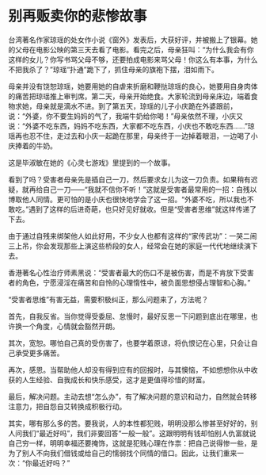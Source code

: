 # 别再贩卖你的悲惨故事

台湾著名作家琼瑶的处女作小说《窗外》发表后，大获好评，并被搬上了银幕。她的父母在电影公映的第三天去看了电影。看完之后，母亲狂叫：“为什么我会有你这样的女儿？你写书骂父母不够，还要拍成电影来骂父母！你这么有本事，为什么不把我杀了？”琼瑶“扑通”跪下了，抓住母亲的旗袍下摆，泪如雨下。 

母亲并没有饶恕琼瑶，她要用她的自虐来折磨和鞭挞琼瑶的良心，她要用自身肉体的痛苦把琼瑶推上审判席。第二天，母亲开始绝食。大家轮流到母亲床边，端着食物求她，母亲就是滴水不进。到了第五天，琼瑶的儿子小庆跪在外婆跟前，说：“外婆，你不要生妈妈的气了，我端牛奶给你喝！”母亲依然不理，小庆又说：“外婆不吃东西，妈妈不吃东西，大家都不吃东西，小庆也不敢吃东西……”琼瑶再也忍不住，走过去和小庆一起跪在那里，母亲终于一边掉着眼泪，一边喝了小庆捧着的牛奶。 

这是毕淑敏在她的《心灵七游戏》里提到的一个故事。 

看到了吗？受害者母亲先是插自己一刀，然后要求女儿为这一刀负责。如果稍有迟疑，就再给自己一刀——“我就不信你不听！”这就是受害者最常用的一招：自残以博取他人同情。更可怕的是小庆也很快地学会了这一招。“外婆不吃，所以我也不敢吃。”遇到了这样的后进奇葩，也只好见好就收。但是“受害者思维”就这样传递了下去。 

由于通过自残来绑架他人如此好用，不少女人也都有这样的“家传武功”：一哭二闹三上吊，你会发现那些上演这些桥段的女人，经常会在她的家庭一代代地继续演下去。 

香港著名心性治疗师素黑说：“受害者最大的伤口不是被伤害，而是不肯放下受害者的角色，宁愿浸淫在痛苦和自怜的心理惰性中，被负面思想侵占理智和心胸。” 

“受害者思维”有害无益，需要积极纠正，那么问题来了，方法呢？ 

首先，自我反省。当你觉得受委屈、怠慢时，最好反思一下问题到底出在哪里，也许换一个角度，心情就会豁然开朗。 

其次，宽恕。哪怕自己真的受伤害了，也要学着原谅，将仇恨记在心里，只会让自己承受更多痛苦。 

再次，感恩。当帮助他人却没有得到应有的回报时，与其懊恼，不如想想你从中收获的人生经验、自我成长和快乐感受，这才是更值得珍惜的财富。 

最后，解决问题。主动去想“怎么办”，有了解决问题的意识和动力，自然就会转移注意力，把自怨自艾转换成积极行动。 

其实，哪有那么多的苦。要我说，人的本性都犯贱，明明没那么惨甚至好好的，别人问我们“最近好吗”，我们非要回答“一般一般”。这跟明明有钱却怕别人仇富就说自己穷一样，明明幸福还要掩饰，这就是犯贱心理在作祟：把自己说得惨一些，是为了别人不向我们借钱或给自己的懦弱找个同情的借口。因此，让我们重来一次：“你最近好吗？”